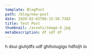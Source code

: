 ```yaml
---
template: BlogPost
path: /blog/new-post
date: 2020-02-01T06:15:50.738Z
title: Test Post
thumbnail: /assets/image-4.jpg
metaDescription: df sdf df
---
```

h dsui giuhjdfs udf ghihoiugigo hdfoijh io
